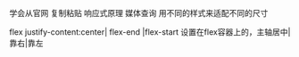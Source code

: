 学会从官网 复制粘贴
响应式原理
媒体查询 用不同的样式来适配不同的尺寸

flex
justify-content:center| flex-end |flex-start
设置在flex容器上的，主轴居中|靠右|靠左
